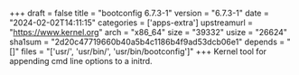 +++
draft = false
title = "bootconfig 6.7.3-1"
version = "6.7.3-1"
date = "2024-02-02T14:11:15"
categories = ['apps-extra']
upstreamurl = "https://www.kernel.org"
arch = "x86_64"
size = "39332"
usize = "26624"
sha1sum = "2d20c47719660b40a5b4c1186b4f9ad53dcb06e1"
depends = "[]"
files = "['usr/', 'usr/bin/', 'usr/bin/bootconfig']"
+++
Kernel tool for appending cmd line options to a initrd.